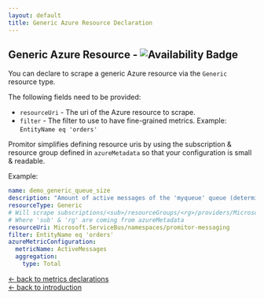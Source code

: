 ```yaml
---
layout: default
title: Generic Azure Resource Declaration
---
```


## Generic Azure Resource - ![Availability Badge](https://img.shields.io/badge/Available%20Starting-v0.2-green.svg)

You can declare to scrape a generic Azure resource via the `Generic` resource type.

The following fields need to be provided:

- `resourceUri` - The uri of the Azure resource to scrape.
- `filter` - The filter to use to have fine-grained metrics. Example:
  `EntityName eq 'orders'`

Promitor simplifies defining resource uris by using the subscription & resource
group defined in `azureMetadata` so that your configuration is small & readable.

Example:

```yaml
name: demo_generic_queue_size
description: "Amount of active messages of the 'myqueue' queue (determined with Generic provider)"
resourceType: Generic
# Will scrape subscriptions/<sub>/resourceGroups/<rg>/providers/Microsoft.ServiceBus/namespaces/promitor-messaging
# Where 'sub' & 'rg' are coming from azureMetadata
resourceUri: Microsoft.ServiceBus/namespaces/promitor-messaging
filter: EntityName eq 'orders'
azureMetricConfiguration:
  metricName: ActiveMessages
  aggregation:
    type: Total
```

<!-- markdownlint-disable MD033 -->
[&larr; back to metrics declarations](/configuration/v0.x/metrics)<br />
[&larr; back to introduction](/)
<!-- markdownlint-enable -->
